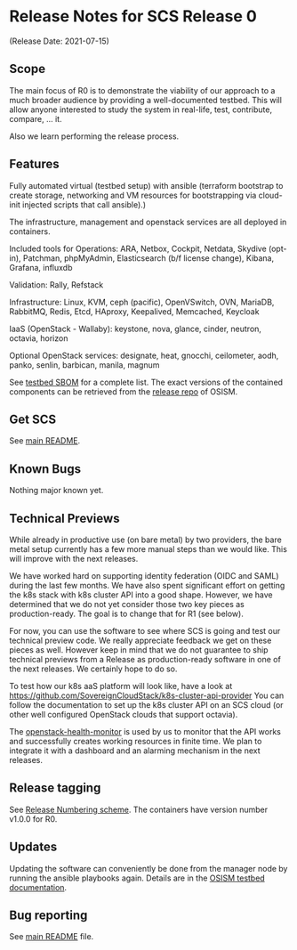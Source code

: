 # Release Notes for SCS Release 0
(Release Date: 2021-07-15)

## Scope

The main focus of R0 is to demonstrate the viability of our approach to a much broader
audience by providing a well-documented testbed. This will allow anyone interested
to study the system in real-life, test, contribute, compare, ... it.

Also we learn performing the release process.

## Features

Fully automated virtual (testbed setup) with ansible (terraform bootstrap to create
storage, networking and VM resources for bootstrapping via cloud-init injected
scripts that call ansible).)

The infrastructure, management and openstack services are all deployed in containers.

Included tools for Operations: ARA, Netbox, Cockpit, Netdata, Skydive (opt-in),
Patchman, phpMyAdmin, Elasticsearch (b/f license change), Kibana, Grafana, influxdb

Validation: Rally, Refstack

Infrastructure: Linux, KVM, ceph (pacific), OpenVSwitch, OVN, MariaDB, RabbitMQ, Redis,
Etcd, HAproxy, Keepalived, Memcached, Keycloak

IaaS (OpenStack - Wallaby): keystone, nova, glance, cinder, neutron, octavia, horizon

Optional OpenStack services: designate, heat, gnocchi, ceilometer, aodh, panko, senlin,
barbican, manila, magnum

See [testbed SBOM](https://docs.osism.de/testbed/overview.html#software-bill-of-materials-sbom) for
a complete list. The exact versions of the contained components can be retrieved from the
[release repo](https://github.com/osism/release/tree/master/1.0.0) of OSISM.

## Get SCS

See [main README](https://github.com/SovereignCloudStack/docs/blob/main/README.md).

## Known Bugs

Nothing major known yet.

## Technical Previews

While already in productive use (on bare metal) by two providers, the bare metal
setup currently has a few more manual steps than we would like. This will improve
with the next releases.

We have worked hard on supporting identity federation (OIDC and SAML) during the last
few months. We have also spent significant effort on getting the k8s stack with
k8s cluster API into a good shape. However, we have determined that we do not
yet consider those two key pieces as production-ready. The goal is to change that
for R1 (see below).

For now, you can use the software to see where SCS is going and test our technical
preview code. We really appreciate feedback we get on these pieces as well.
However keep in mind that we do not guarantee to ship technical previews from
a Release as production-ready software in one of the next releases. We certainly
hope to do so.

To test how our k8s aaS platform will look like, have a look at
https://github.com/SovereignCloudStack/k8s-cluster-api-provider
You can follow the documentation to set up the k8s cluster API on an SCS
cloud (or other well configured OpenStack clouds that support octavia).

The [openstack-health-monitor](https://github.com/SovereignCloudStack/openstack-health-monitor)
is used by us to monitor that the API works and successfully creates working resources
in finite time. We plan to integrate it with a dashboard and an alarming mechanism in
the next releases.

## Release tagging

See [Release Numbering scheme](https://github.com/SovereignCloudStack/standards/blob/main/Design-Docs/Release-Numbering-Scheme.md).
The containers have version number v1.0.0 for R0.

## Updates

Updating the software can conveniently be done from the manager node by running the
ansible playbooks again. Details are in the 
[OSISM testbed documentation](https://docs.osism.tech/testbed/usage.html#update-services).

## Bug reporting

See [main README](https://github.com/SovereignCloudStack/docs/blob/main/README.md) file.
